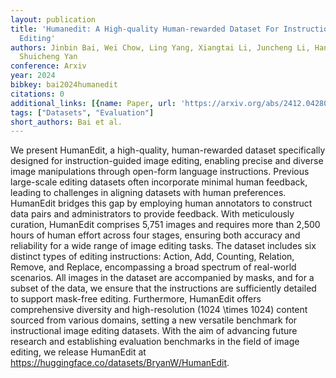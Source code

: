 ```yaml
---
layout: publication
title: 'Humanedit: A High-quality Human-rewarded Dataset For Instruction-based Image
  Editing'
authors: Jinbin Bai, Wei Chow, Ling Yang, Xiangtai Li, Juncheng Li, Hanwang Zhang,
  Shuicheng Yan
conference: Arxiv
year: 2024
bibkey: bai2024humanedit
citations: 0
additional_links: [{name: Paper, url: 'https://arxiv.org/abs/2412.04280'}]
tags: ["Datasets", "Evaluation"]
short_authors: Bai et al.
---
```

We present HumanEdit, a high-quality, human-rewarded dataset specifically
designed for instruction-guided image editing, enabling precise and diverse
image manipulations through open-form language instructions. Previous
large-scale editing datasets often incorporate minimal human feedback, leading
to challenges in aligning datasets with human preferences. HumanEdit bridges
this gap by employing human annotators to construct data pairs and
administrators to provide feedback. With meticulously curation, HumanEdit
comprises 5,751 images and requires more than 2,500 hours of human effort
across four stages, ensuring both accuracy and reliability for a wide range of
image editing tasks. The dataset includes six distinct types of editing
instructions: Action, Add, Counting, Relation, Remove, and Replace,
encompassing a broad spectrum of real-world scenarios. All images in the
dataset are accompanied by masks, and for a subset of the data, we ensure that
the instructions are sufficiently detailed to support mask-free editing.
Furthermore, HumanEdit offers comprehensive diversity and high-resolution \(1024
\times 1024\) content sourced from various domains, setting a new versatile
benchmark for instructional image editing datasets. With the aim of advancing
future research and establishing evaluation benchmarks in the field of image
editing, we release HumanEdit at
https://huggingface.co/datasets/BryanW/HumanEdit.